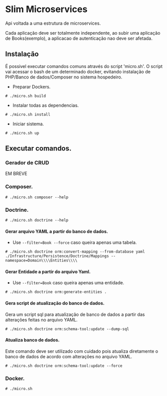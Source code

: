 # Slim Microservices

Api voltada a uma estrutura de microservices. 

Cada aplicação deve ser totalmente independente, ao subir uma aplicação de Books(exemplo), a aplicacao de autenticação nao deve ser afetada.

## Instalação

É possivel executar comandos comuns através do script 'micro.sh'. O script vai acessar o bash de um determinado docker, evitando instalação de PHP/Banco de dados/Composer no sistema hospedeiro.

- Preparar Dockers.

```
# ./micro.sh build
```

- Instalar todas as dependencias.

```
# ./micro.sh install
```

- Iniciar sistema.

```
# ./micro.sh up
```

## Executar comandos.
### Gerador de CRUD
EM BREVE

### Composer.

```
# ./micro.sh composer --help
```

### Doctrine.

```
# ./micro.sh doctrine --help
```
#### Gerar arquivo YAML a partir do banco de dados.
* Use `--filter=Book --force` caso queira apenas uma tabela.

```
# ./micro.sh doctrine orm:convert-mapping --from-database yaml ./Infrastructure/Persistence/Doctrine/Mappings --namespace=Domain\\\\Entities\\\\
```

#### Gerar Entidade a partir do arquivo Yaml.
* Use `--filter=Book` caso queira apenas uma entidade.

```
# ./micro.sh doctrine orm:generate-entities .
```

#### Gera script de atualização do banco de dados.
Gera um script sql para atualização de banco de dados a partir das alterações feitas no arquivo YAML.

```
# ./micro.sh doctrine orm:schema-tool:update --dump-sql
```

#### Atualiza banco de dados.
Este comando deve ser utilizado com cuidado pois atualiza diretamente o banco de dados de acordo com alterações no arquivo YAML.

```
# ./micro.sh doctrine orm:schema-tool:update --force
```

### Docker.

```
# ./micro.sh
```
 
